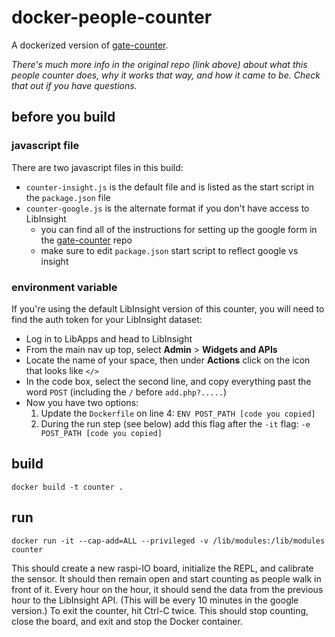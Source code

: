 # docker-people-counter

A dockerized version of [gate-counter](https://github.com/carylwyatt/gate-counter).

*There's much more info in the original repo (link above) about what this people counter does, why it works that way, and how it came to be. Check that out if you have questions.*

## before you build

### javascript file

There are two javascript files in this build:
  - `counter-insight.js` is the default file and is listed as the start script in the `package.json` file
  - `counter-google.js` is the alternate format if you don't have access to LibInsight
    - you can find all of the instructions for setting up the google form in the [gate-counter](https://github.com/carylwyatt/gate-counter) repo
    - make sure to edit `package.json` start script to reflect google vs insight

### environment variable

If you're using the default LibInsight version of this counter, you will need to find the auth token for your LibInsight dataset:
- Log in to LibApps and head to LibInsight
- From the main nav up top, select **Admin** > **Widgets and APIs**
- Locate the name of your space, then under **Actions** click on the icon that looks like `</>`
- In the code box, select the second line, and copy everything past the word `POST` (including the `/` before `add.php?.....`)
- Now you have two options:
  1. Update the `Dockerfile` on line 4: `ENV POST_PATH [code you copied]`
  2. During the run step (see below) add this flag after the `-it` flag: `-e POST_PATH [code you copied]` 

## build

`docker build -t counter .`

## run

`docker run -it --cap-add=ALL --privileged -v /lib/modules:/lib/modules counter`

This should create a new raspi-IO board, initialize the REPL, and calibrate the sensor. It should then remain open and start counting as people walk in front of it. Every hour on the hour, it should send the data from the previous hour to the LibInsight API. (This will be every 10 minutes in the google version.) To exit the counter, hit Ctrl-C twice. This should stop counting, close the board, and exit and stop the Docker container.  

